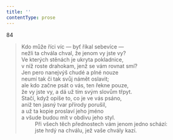 ```yaml
---
title: ''
contentType: prose
---
```


84

> Kdo může říci víc — byť říkal sebevíce —  
> nežli ta chvála chval, že jenom vy jste vy?  
> Ve kterých stěnách je ukryta pokladnice,  
> v níž roste drahokam, jenž se vám rovnat smí?  
> Jen pero nanejvýš chudé a plné nouze  
> neumí tak či tak svůj námět oslavit;  
> ale kdo začne psát o vás, ten řekne pouze,  
> že vy jste vy, a dá už tím svým slovům třpyt.  
> Stačí, když opíše to, co je ve vás psáno,  
> aniž ten jasný tvar přírody porušil,  
> a už ta kopie proslaví jeho jméno  
> a všude budou mít v obdivu jeho styl.  
>          Při všech těch přednostech vám jenom jedno schází:  
>          jste hrdý na chválu, jež vaše chvály kazí.
